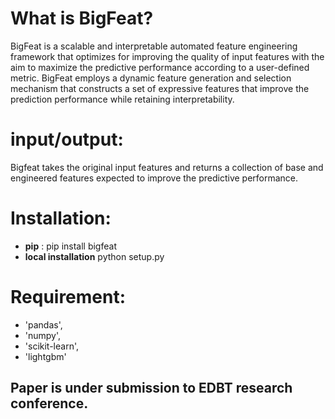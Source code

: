 # What is BigFeat?
BigFeat is a scalable and interpretable automated feature engineering framework that optimizes for improving the quality of input features with the aim to maximize the predictive performance according to a user-defined metric.
BigFeat employs a dynamic feature generation and selection mechanism that constructs a set of expressive features that improve the prediction performance while retaining interpretability.


# input/output:
Bigfeat takes the original input features and returns a collection of base and engineered features expected to improve the predictive performance.

# Installation:
  - **pip** : pip install bigfeat
  - **local installation** python setup.py

# Requirement:
  - 'pandas',
  - 'numpy',
  - 'scikit-learn',
  - 'lightgbm'
  
  ## Paper is under submission to EDBT research conference.
